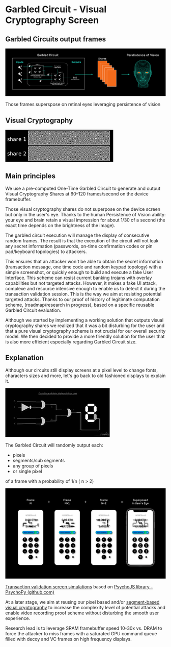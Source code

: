 
# Garbled Circuit - Visual Cryptography Screen


## Garbled Circuits output frames
![Visual Cryptography Technical Overview](./fig/Visual-Cryptography-Technical-Overview.png)

Those frames superspose on retinal eyes leveraging persistence of vision

## Visual Cryptography
![VC demo](./fig/Visual_crypto_animation_demo.gif)

## Main principles

We use a pre-computed One-Time Garbled Circuit to generate and output Visual Cryptography Shares at 60–120 frames/second on the device framebuffer.

Those visual cryptography shares do not superpose on the device screen but only in the user's eye. Thanks to the human Persistence of Vision ability: your eye and brain retain a visual impression for about 1/30 of a second (the exact time depends on the brightness of the image). 


The garbled circuit execution will manage the display of consecutive random frames. The result is that the execution of the circuit will not leak any secret information (passwords, on-time confirmation codes or pin pad/keyboard topologies) to attackers. 


This ensures that an attacker won't be able to obtain the secret information (transaction message, one time code and random keypad topology) with a simple screenshot, or quickly enough to build and execute a fake User Interface. This scheme can resist current banking trojans with overlay capabilities but not targeted attacks. 
However, it makes a fake UI attack, complexe and resource intensive enough to enable us to detect it during the transaction validation session. This is the way we aim at resisting potential targeted attacks. Thanks to our proof of history of legitimate computation scheme, (roadmap/research in progress), based on a specific reusable Garbled Circuit evaluation.


Although we started by implementing a working solution that outputs visual cryptography shares we realized that it was a bit disturbing for the user and that a pure visual cryptography scheme is not crucial for our overall security model. We then decided to provide a more friendly solution for the user that is also more efficient especially regarding Garbled Circuit size.

## Explanation
Although our circuits still display screens at a pixel level to change fonts, characters sizes and more, let's go back to old fashioned displays to explain it.

![GatesSegment](./fig/GatesSegmentBlack.png)

The Garbled Circuit will randomly output each: 
- pixels
- segments/sub segments
- any group of pixels
- or single pixel

of a frame with a probability of 1/n ( n > 2)

![walletdemo](./fig/Wallet-Superposition-Black-Background-Demo.png)



[Transaction validation screen simulations](https://www.interstellar.gg/simulation) based on [PsychoJS library -  PsychoPy (github.com)](https://github.com/psychopy/psychojs)


At a later stage, we aim at reusing our pixel based and/or  [segment-based visual cryptography](https://citeseerx.ist.psu.edu/viewdoc/download?doi=10.1.1.84.7421&rep=rep1&type=pdf) to increase the complexity level of potential attacks and enable video recording proof scheme without disturbing the smooth user experience. 

Research lead is to leverage SRAM framebuffer speed 10-30x vs. DRAM to force the attacker to miss frames with a saturated GPU command queue filled with decoy and VC frames on high frequency displays.
